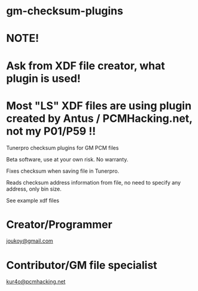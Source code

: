 # gm-checksum-plugins

# NOTE!
# Ask from XDF file creator, what plugin is used!
# Most "LS" XDF files are using plugin created by Antus / PCMHacking.net, not my P01/P59 !!

Tunerpro checksum plugins for GM PCM files

Beta software, use at your own risk.
No warranty.

Fixes checksum when saving file in Tunerpro.

Reads checksum address information from file, no need to specify any address, only bin size.

See example xdf files

# Creator/Programmer
joukoy@gmail.com
# Contributor/GM file specialist
kur4o@pcmhacking.net
